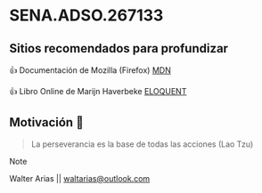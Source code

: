 # SENA.ADSO.267133

## Sitios recomendados para profundizar

:+1: Documentación de Mozilla (Firefox)
[MDN](https://developer.mozilla.org/es/docs/Learn/JavaScript)

:+1: Libro Online de Marijn Haverbeke
[ELOQUENT](https://eloquentjavascript.net/)

## Motivación :muscle:

> La perseverancia es la base de todas las acciones (Lao Tzu)

> [!NOTE]
> Walter Arias || waltarias@outlook.com
